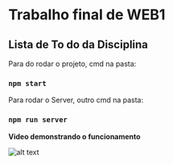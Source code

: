 # Trabalho final de WEB1


## Lista de To do da Disciplina

Para do rodar o projeto, cmd na pasta:

### `npm start`

Para rodar o Server, outro cmd na pasta:

### `npm run server`

**Video demonstrando o funcionamento**

![alt text](https://github.com/M4rcoToni/webfinal/blob/master/demo.gif)
